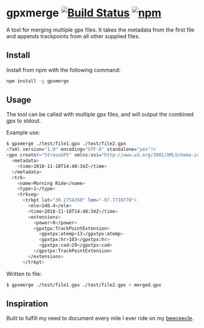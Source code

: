 # gpxmerge [![Build Status](https://travis-ci.org/JChanceHud/gpxmerge.svg?branch=master)](https://travis-ci.org/JChanceHud/gpxmerge) [![npm](https://img.shields.io/npm/v/gpxmerge.svg)](https://www.npmjs.com/package/gpxmerge)

A tool for merging multiple gpx files. It takes the metadata from the first file and appends trackpoints from all other supplied files.

## Install

Install from npm with the following command:

```sh
npm install -g gpxmerge
```

## Usage

The tool can be called with multiple gpx files, and will output the combined gpx to stdout.

Example use:

```sh
$ gpxmerge ./test/file1.gpx ./test/file2.gpx
<?xml version="1.0" encoding="UTF-8" standalone="yes"?>
<gpx creator="StravaGPX" xmlns:xsi="http://www.w3.org/2001/XMLSchema-instance" xsi:schemaLocation="http://www.topografix.com/GPX/1/1 http://www.topografix.com/GPX/1/1/gpx.xsd http://www.garmin.com/xmlschemas/GpxExtensions/v3 http://www.garmin.com/xmlschemas/GpxExtensionsv3.xsd http://www.garmin.com/xmlschemas/TrackPointExtension/v1 http://www.garmin.com/xmlschemas/TrackPointExtensionv1.xsd" version="1.1" xmlns="http://www.topografix.com/GPX/1/1" xmlns:gpxtpx="http://www.garmin.com/xmlschemas/TrackPointExtension/v1" xmlns:gpxx="http://www.garmin.com/xmlschemas/GpxExtensions/v3">
  <metadata>
    <time>2018-11-18T14:48:34Z</time>
  </metadata>
  <trk>
    <name>Morning Ride</name>
    <type>1</type>
    <trkseg>
      <trkpt lat="30.2754350" lon="-97.7710770">
        <ele>140.4</ele>
        <time>2018-11-18T14:48:34Z</time>
        <extensions>
          <power>0</power>
          <gpxtpx:TrackPointExtension>
            <gpxtpx:atemp>13</gpxtpx:atemp>
            <gpxtpx:hr>103</gpxtpx:hr>
            <gpxtpx:cad>29</gpxtpx:cad>
          </gpxtpx:TrackPointExtension>
        </extensions>
      </trkpt>
```

Written to file:
```sh
$ gpxmerge ./test/file1.gpx ./test/file2.gpx > merged.gpx
```

## Inspiration

Built to fulfill my need to document every mile I ever ride on my [beeceecle](https://www.strava.com/activities/1973133843).

